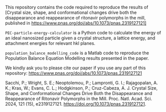 This repository contains the code required to reproduce the results of [Crystal size, shape, and conformational changes drive both the disappearance and reappearance of ritonavir polymorphs in the mill, published in https://www.pnas.org/doi/abs/10.1073/pnas.2319127121]

```PEC-particle-energy-calculator``` is a Python code to calculate the energy of an ideal nanosized particle given a crystal structure, a lattice energy, and attachment energies for relevant hkl planes.

```population_balance_modelling_code``` is a Matlab code to reproduce the Population Balance Equation Modelling results presented in the paper. 

We kindly ask you to please cite our paper if you use any part of this repository:
https://www.pnas.org/doi/abs/10.1073/pnas.2319127121

Sacchi, P.; Wright, S. E.; Neoptolemou, P.; Lampronti, G. I.; Rajagopalan, A. K.; Kras, W.; Evans, C. L.; Hodgkinson, P.; Cruz-Cabeza, A. J. Crystal Size, Shape, and Conformational Changes Drive Both the Disappearance and Reappearance of Ritonavir Polymorphs in the Mill. Proc. Natl. Acad. Sci. 2024, 121 (15), e2319127121. https://doi.org/10.1073/pnas.2319127121.

